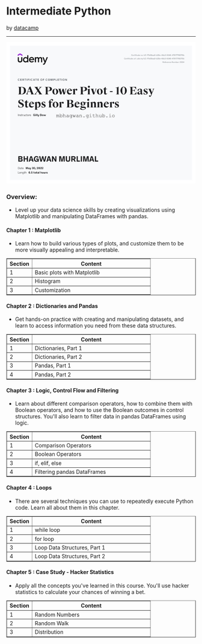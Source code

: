 <h1>Intermediate Python</h1>
by <a href="https://www.datacamp.com/courses/intermediate-python">datacamp</a>
<hr>

<!-- ![Certificate of Completion]() -->

![Certificate of Achievement](/images/DAX_Power_Pivot_10_Easy_Steps_for_Beginners.jpg)
 
<h3>Overview:</h3>
<ul>
 <li>Level up your data science skills by creating visualizations using Matplotlib and manipulating DataFrames with pandas.</li>
</ul>

<h4>Chapter 1 : Matplotlib</h4>
<ul>
<li>Learn how to build various types of plots, and customize them to be more visually appealing and interpretable.</li>
</ul>
<table border="1">
 <tr>
  <th>Section</th>
  <th width=300>Content</th>
 </tr>
 <tr>
  <td>1</td>
  <td>Basic plots with Matplotlib</td>
 </tr>
 <tr>
  <td>2</td>
  <td>Histogram</td>
 </tr>
 <tr>
  <td>3</td>
  <td>Customization</td>
 </tr>
</table>

<h4>Chapter 2 : Dictionaries and Pandas</h4>
<ul>
  <li>Get hands-on practice with creating and manipulating datasets, and learn to access information you need from these data structures.</li>
</ul>
<table border="1">
 <tr>
  <th>Section</th>
  <th width=300>Content</th>
 </tr>
 <tr>
  <td>1</td>
  <td>Dictionaries, Part 1</td>
 </tr>
 <tr>
  <td>2</td>
  <td>Dictionaries, Part 2</td>
 </tr>
 <tr>
  <td>3</td>
  <td>Pandas, Part 1</td>
 </tr>
 <tr>
  <td>4</td>
  <td>Pandas, Part 2</td>
 </tr>
</table>

<h4>Chapter 3 : Logic, Control Flow and Filtering</h4>
<ul>
  <li>Learn about different comparison operators, how to combine them with Boolean operators, and how to use the Boolean outcomes in control structures. You'll also learn to filter data in pandas DataFrames using logic.</li>
</ul>
<table border="1">
 <tr>
  <th>Section</th>
  <th width=300>Content</th>
 </tr>
 <tr>
  <td>1</td>
  <td>Comparison Operators</td>
 </tr>
 <tr>
  <td>2</td>
  <td>Boolean Operators</td>
 </tr>
 <tr>
  <td>3</td>
  <td>if, elif, else</td>
 </tr>
 <tr>
  <td>4</td>
  <td>Filtering pandas DataFrames</td>
 </tr>
</table>

<h4>Chapter 4 : Loops</h4>
<ul>
  <li>There are several techniques you can use to repeatedly execute Python code. Learn all about them in this chapter.</li>
</ul>
<table border="1">
 <tr>
  <th>Section</th>
  <th width=300>Content</th>
 </tr>
 <tr>
  <td>1</td>
  <td>while loop</td>
 </tr>
 <tr>
  <td>2</td>
  <td>for loop</td>
 </tr>
 <tr>
  <td>3</td>
  <td>Loop Data Structures, Part 1</td>
 </tr>
 <tr>
  <td>4</td>
  <td>Loop Data Structures, Part 2</td>
 </tr>
</table>

<h4>Chapter 5 : Case Study - Hacker Statistics</h4>
<ul>
<li>Apply all the concepts you've learned in this course. You'll use hacker statistics to calculate your chances of winning a bet.</li>
</ul>
<table border="1">
 <tr>
  <th>Section</th>
  <th width=300>Content</th>
 </tr>
 <tr>
  <td>1</td>
  <td>Random Numbers</td>
 </tr>
 <tr>
  <td>2</td>
  <td>Random Walk</td>
 </tr>
 <tr>
  <td>3</td>
  <td>Distribution</td>
 </tr>
</table>
